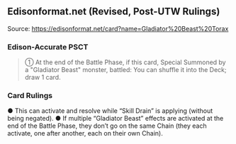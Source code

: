 
## Edisonformat.net (Revised, Post-UTW Rulings)

Source: https://edisonformat.net/card?name=Gladiator%20Beast%20Torax

### Edison-Accurate PSCT

> ① At the end of the Battle Phase, if this card, Special Summoned by a "Gladiator Beast" monster, battled:
> You can shuffle it into the Deck; draw 1 card.

### Card Rulings

● This can activate and resolve while “Skill Drain” is applying (without being negated).
● If multiple “Gladiator Beast” effects are activated at the end of the Battle Phase,
they don’t go on the same Chain (they each activate, one after another, each on their own Chain).
            